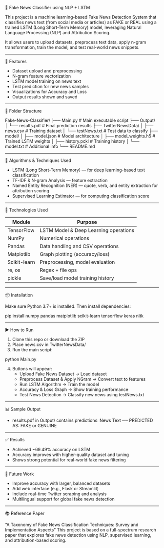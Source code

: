 📰 Fake News Classifier using NLP + LSTM

This project is a machine learning-based Fake News Detection System that classifies news text (from social media or articles) as FAKE or REAL using a trained LSTM (Long Short-Term Memory) model, leveraging Natural Language Processing (NLP) and Attribution Scoring.

It allows users to upload datasets, preprocess text data, apply n-gram transformation, train the model, and test real-world news snippets.

---

📌 Features

- Dataset upload and preprocessing
- N-gram feature vectorization
- LSTM model training on news text
- Test prediction for new news samples
- Visualizations for Accuracy and Loss
- Output results shown and saved

---

📂 Folder Structure

Fake-News-Classifier/
├── Main.py                    # Main executable script
├── Output/
│   └── results.pdf            # Final prediction results
├── TwitterNewsData/
│   ├── news.csv               # Training dataset
│   └── testNews.txt           # Test data to classify
├── model/
│   ├── model.json             # Model architecture
│   ├── model_weights.h5       # Trained LSTM weights
│   ├── history.pckl           # Training history
│   └── model.txt              # Additional info
└── README.md

---

🧠 Algorithms & Techniques Used

- LSTM (Long Short-Term Memory) — for deep learning-based text classification
- TF-IDF & N-gram Analysis — feature extraction
- Named Entity Recognition (NER) — quote, verb, and entity extraction for attribution scoring
- Supervised Learning Estimator — for computing classification score

---

🧰 Technologies Used

Module         | Purpose
-------------- | -----------------------------------------------
TensorFlow     | LSTM Model & Deep Learning operations
NumPy          | Numerical operations
Pandas         | Data handling and CSV operations
Matplotlib     | Graph plotting (accuracy/loss)
Scikit-learn   | Preprocessing, model evaluation
re, os         | Regex + file ops
pickle         | Save/load model training history

---

📦 Installation

Make sure Python 3.7+ is installed. Then install dependencies:

pip install numpy pandas matplotlib scikit-learn tensorflow keras nltk

---

▶️ How to Run

1. Clone this repo or download the ZIP
2. Place news.csv in TwitterNewsData/
3. Run the main script:

python Main.py

4. Buttons will appear:
   - Upload Fake News Dataset → Load dataset
   - Preprocess Dataset & Apply NGram → Convert text to features
   - Run LSTM Algorithm → Train the model
   - Accuracy & Loss Graph → Show training performance
   - Test News Detection → Classify new news using testNews.txt

---

📊 Sample Output

- results.pdf in Output/ contains predictions:
  News Text --- PREDICTED AS: FAKE or GENUINE

---

✅ Results

- Achieved ~69.49% accuracy on LSTM
- Accuracy improves with higher-quality dataset and tuning
- Shows strong potential for real-world fake news filtering

---

🔮 Future Work

- Improve accuracy with larger, balanced datasets
- Add web interface (e.g., Flask or Streamlit)
- Include real-time Twitter scraping and analysis
- Multilingual support for global fake news detection

---

📚 Reference Paper

“A Taxonomy of Fake News Classification Techniques: Survey and Implementation Aspects”
This project is based on a full-spectrum research paper that explores fake news detection using NLP, supervised learning, and attribution-based scoring.
